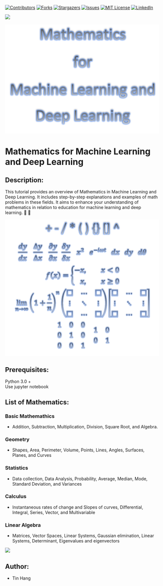 
[![Contributors][contributors-shield]][contributors-url]
[![Forks][forks-shield]][forks-url]
[![Stargazers][stars-shield]][stars-url]
[![Issues][issues-shield]][issues-url]
[![MIT License][license-shield]][license-url]
[![LinkedIn][linkedin-shield]][linkedin-url]

<a href="https://www.buymeacoffee.com/lastancientone"><img src="https://img.buymeacoffee.com/button-api/?text=Buy me a coffee&emoji=&slug=lastancientone&button_colour=000000&font_colour=ffffff&font_family=Inter&outline_colour=ffffff&coffee_colour=FFDD00" /></a>  

<!-- MARKDOWN LINKS & IMAGES -->
<!-- https://www.markdownguide.org/basic-syntax/#reference-style-links -->
[contributors-shield]: https://img.shields.io/github/contributors/LastAncientOne/Mathematics_for_Machine_Learning.svg?style=for-the-badge
[contributors-url]: https://github.com/LastAncientOne/Mathematics_for_Machine_Learning/graphs/contributors
[forks-shield]: https://img.shields.io/github/forks/LastAncientOne/Mathematics_for_Machine_Learning.svg?style=for-the-badge
[forks-url]: https://github.com/LastAncientOne/Mathematics_for_Machine_Learning/network/members
[stars-shield]: https://img.shields.io/github/stars/LastAncientOne/Mathematics_for_Machine_Learning.svg?style=for-the-badge
[stars-url]: https://github.com/LastAncientOne/Mathematics_for_Machine_Learningt/stargazers
[issues-shield]: https://img.shields.io/github/issues/LastAncientOne/Mathematics_for_Machine_Learning.svg?style=for-the-badge
[issues-url]: https://github.com/LastAncientOne/Mathematics_for_Machine_Learning/issues
[license-shield]: https://img.shields.io/github/license/LastAncientOne/Mathematics_for_Machine_Learning.svg?style=for-the-badge
[license-url]: LICENSE
[linkedin-shield]: https://img.shields.io/badge/-LinkedIn-black.svg?style=for-the-badge&logo=linkedin&colorB=555
[linkedin-url]: https://linkedin.com/in/tin-hang
<img src="Title.PNG">

# Mathematics for Machine Learning and Deep Learning

##  Description:    
This tutorial provides an overview of Mathematics in Machine Learning and Deep Learning. It includes step-by-step explanations and examples of math problems in these fields. It aims to enhance your understanding of mathematics in relation to education for machine learning and deep learning. :symbols: :1234:  

<img src="Title_Math.PNG">

## Prerequisites:
Python 3.0 +  
Use jupyter notebook  

## List of Mathematics:
### Basic Mathemathics  
- Addition, Subtraction, Multiplication, Division, Square Root, and Algebra.
### Geometry  
- Shapes, Area, Perimeter, Volume, Points, Lines, Angles, Surfaces, Planes, and Curves
### Statistics 
- Data collection, Data Analysis, Probability, Average, Median, Mode, Standard Deviation, and Variances 
### Calculus  
- Instantaneous rates of change and Slopes of curves, Differential, Integral, Series, Vector, and Multivariable
### Linear Algebra  
- Matrices, Vector Spaces, Linear Systems,  Gaussian elimination, Linear Systems, Determinant, Eigenvalues and eigenvectors

<a href="https://www.buymeacoffee.com/lastancientone"><img src="https://img.buymeacoffee.com/button-api/?text=Buy me a coffee&emoji=&slug=lastancientone&button_colour=000000&font_colour=ffffff&font_family=Inter&outline_colour=ffffff&coffee_colour=FFDD00" /></a>  

## Author:  
* Tin Hang
